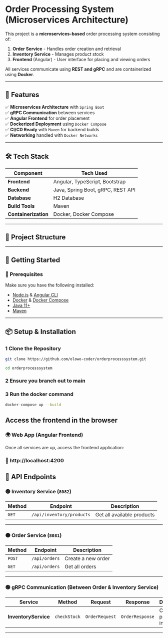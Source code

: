 # **Order Processing System (Microservices Architecture)**

This project is a **microservices-based** order processing system consisting of:
1. **Order Service** - Handles order creation and retrieval
2. **Inventory Service** - Manages product stock
3. **Frontend** (Angular) - User interface for placing and viewing orders

All services communicate using **REST and gRPC** and are containerized using **Docker**.

---

## **📌 Features**

✅ **Microservices Architecture** with `Spring Boot`  
✅ **gRPC Communication** between services  
✅ **Angular Frontend** for order placement  
✅ **Dockerized Deployment** using `Docker Compose`  
✅ **CI/CD Ready** with `Maven` for backend builds  
✅ **Networking** handled with `Docker Networks`

---

## **🛠️ Tech Stack**

| Component  | Tech Used                         |
|------------|-----------------------------------|
| **Frontend**  | Angular, TypeScript, Bootstrap    |
| **Backend**  | Java, Spring Boot, gRPC, REST API |
| **Database** | H2 Database                       |
| **Build Tools** | Maven                             |
| **Containerization** | Docker, Docker Compose            |

---

## **📂 Project Structure**  


---

## **🚀 Getting Started**

### **🔹 Prerequisites**
Make sure you have the following installed:
- [Node.js](https://nodejs.org/) & [Angular CLI](https://angular.io/cli)
- [Docker](https://www.docker.com/) & [Docker Compose](https://docs.docker.com/compose/)
- [Java 11+](https://www.oracle.com/java/technologies/javase/jdk11-archive-downloads.html)
- [Maven](https://maven.apache.org/)

---

## **📦 Setup & Installation**

### **1️ Clone the Repository**
```sh
git clone https://github.com/olowo-coder/orderprocesssystem.git

cd orderprocesssystem
```

### **2 Ensure you branch out to main**

### **3 Run the docker command**
```sh
docker-compose up --build
```

## Access the frontend in the browser
### 🌍 Web App (Angular Frontend)
Once all services are up, access the frontend application:
### 🔗 http://localhost:4200 



## **📌 API Endpoints**

### **🟢 Inventory Service (`8082`)**
| Method | Endpoint | Description |
|--------|---------|------------|
| `GET` | `/api/inventory/products` | Get all available products |

---

### **🟠 Order Service (`8081`)**
| Method | Endpoint | Description |
|--------|---------|------------|
| `POST` | `/api/orders` | Create a new order |
| `GET` | `/api/orders` | Get all orders |
---

### **🟢 gRPC Communication (Between Order & Inventory Service)**
| Service | Method       | Request        | Response        | Description |
|---------|--------------|----------------|-----------------|------------|
| **InventoryService** | `checkStock` | `OrderRequest` | `OrderResponse` | Checks if a product is in stock 

---
